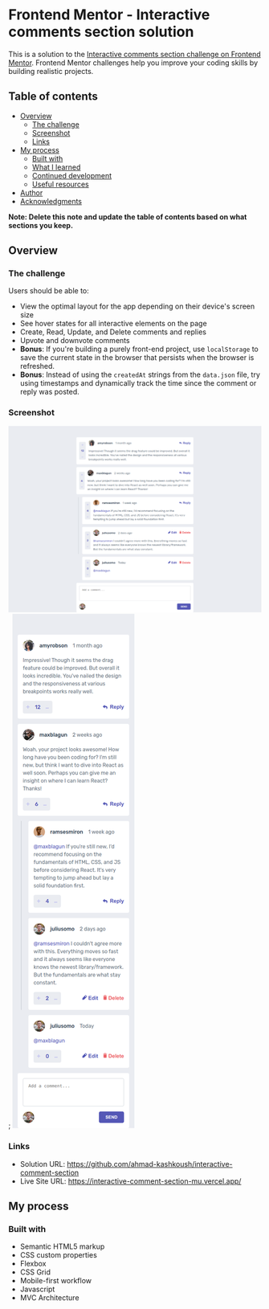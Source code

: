 # Frontend Mentor - Interactive comments section solution

This is a solution to the
[Interactive comments section challenge on Frontend Mentor](https://www.frontendmentor.io/challenges/interactive-comments-section-iG1RugEG9).
Frontend Mentor challenges help you improve your coding skills by building
realistic projects.

## Table of contents

- [Overview](#overview)
  - [The challenge](#the-challenge)
  - [Screenshot](#screenshot)
  - [Links](#links)
- [My process](#my-process)
  - [Built with](#built-with)
  - [What I learned](#what-i-learned)
  - [Continued development](#continued-development)
  - [Useful resources](#useful-resources)
- [Author](#author)
- [Acknowledgments](#acknowledgments)

**Note: Delete this note and update the table of contents based on what sections
you keep.**

## Overview

### The challenge

Users should be able to:

- View the optimal layout for the app depending on their device's screen size
- See hover states for all interactive elements on the page
- Create, Read, Update, and Delete comments and replies
- Upvote and downvote comments
- **Bonus**: If you're building a purely front-end project, use `localStorage`
  to save the current state in the browser that persists when the browser is
  refreshed.
- **Bonus**: Instead of using the `createdAt` strings from the `data.json` file,
  try using timestamps and dynamically track the time since the comment or reply
  was posted.

### Screenshot

![Alt text](image.png); ![Alt text](image-1.png)

### Links

- Solution URL: https://github.com/ahmad-kashkoush/interactive-comment-section
- Live Site URL: https://interactive-comment-section-mu.vercel.app/

## My process

### Built with

- Semantic HTML5 markup
- CSS custom properties
- Flexbox
- CSS Grid
- Mobile-first workflow
- Javascript
- MVC Architecture
